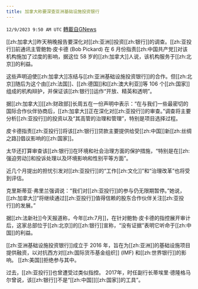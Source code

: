 ```yaml
---
title: 加拿大称要深查亚洲基础设施投资银行
---
```

`12/9/2023 9:50 AM UTC` [轉載自GNews](https://gnews.org/articles/2089795)

[[zh:加拿大]]昨天稍晚报告要深化对[[zh:亚洲]]投资[[zh:银行]]的调查。[[zh:亚投行]]前通讯主管鲍勃·皮卡德 (Bob Pickard) 在 6 月份指责[[zh:中国共产党]]对该机构施加了过度的影响，据这位 58 岁的[[zh:加拿大]]人说，该机构服务于[[zh:北京]]的利益。

这些声明迫使[[zh:加拿大]]冻结与[[zh:亚洲基础设施投资银行]]的合作。但[[zh:北京]]随后为这个由[[zh:法国]]、[[zh:德国]]和[[zh:澳大利亚]]等 106 个[[zh:国家]]组成的机构辩护，并保证该[[zh:银行]]运作“开放、精英和透明”。

据[[zh:加拿大]][[zh:财政部]]长周五在一份声明中表示：“在与我们一些最密切的国际合作伙伴协商后，[[zh:加拿大]]正在深化对[[zh:亚投行]]的审查。”调查将主要分析[[zh:亚投行]]的投资以及“其高管的治理和管理”，特别是项目选择过程。

皮卡德指责[[zh:亚投行]]将该[[zh:银行]]贷款主要提供给受[[zh:中国]]新[[zh:丝绸之路]]倡议影响的[[zh:国家]]。

​​​​​​​​​​​​​太华还打算审查该[[zh:银行]]在环境和社会治理方面的保护措施，“特别是在[[zh:强迫劳动]]和投诉处理以及环境影响和性别平等方面”。

近几个月提出的担忧引发对[[zh:亚投行]]的“工作[[zh:文化]]”和“治理改革”也将受到评估。

克里斯蒂亚·弗里兰强调说：“我们对[[zh:亚投行]]的参与仍无限期暂停。”她说，[[zh:加拿大]]“将继续通过[[zh:亚投行]]值得信赖的股东合作伙伴关注[[zh:亚投行]]的发展。”

据[[zh:法新社]]今天报道称，今年[[zh:7月]]，在针对鲍勃·皮卡德的指控展开审计后，这家总部位于[[zh:北京]]的[[zh:银行]]宣称，“没有证据”表明它听命于[[zh:中国]]的利益。

[[zh:亚洲基础设施投资银行]]成立于 2016 年，旨在为[[zh:亚洲]]的基础设施项目提供融资，以对抗西方对[[zh:国际货币基金组织]] (IMF) 和[[zh:世界银行]]的影响。 [[zh:美国]]拒绝参与其中。

过去，[[zh:亚投行]]也曾遭受过类似指控。 2017年，时任副行长蒂埃里·德隆格马尔曾说，该[[zh:银行]]不是“[[zh:中国]][[zh:国家]]的工具”。
